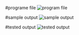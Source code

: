 #programe file
![program file](exp13(b).png)

#sample output
![sample output](sampleoutput.png)

#tested output
![tested output](testedoutput.png)
